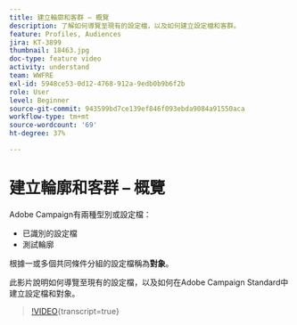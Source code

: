 ```yaml
---
title: 建立輪廓和客群 – 概覽
description: 了解如何導覽至現有的設定檔，以及如何建立設定檔和客群。
feature: Profiles, Audiences
jira: KT-3899
thumbnail: 18463.jpg
doc-type: feature video
activity: understand
team: WWFRE
exl-id: 5948ce53-0d12-4768-912a-9edb0b9b6f2b
role: User
level: Beginner
source-git-commit: 943599bd7ce139ef846f093ebda9084a91550aca
workflow-type: tm+mt
source-wordcount: '69'
ht-degree: 37%

---
```


# 建立輪廓和客群 – 概覽

Adobe Campaign有兩種型別或設定檔：

* 已識別的設定檔
* 測試輪廓

根據一或多個共同條件分組的設定檔稱為&#x200B;**對象**。

此影片說明如何導覽至現有的設定檔，以及如何在Adobe Campaign Standard中建立設定檔和對象。

>[!VIDEO](https://video.tv.adobe.com/v/18463/?learn=on){transcript=true}
